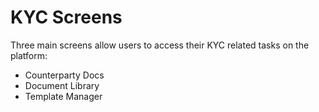 

# KYC Screens

Three main screens allow users to access their KYC related tasks on the platform:

* Counterparty Docs
* Document Library
* Template Manager